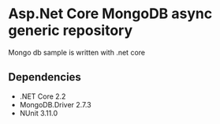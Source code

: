 # Asp.Net Core MongoDB async generic repository

Mongo db sample is written with .net core


Dependencies
------------
* .NET Core 2.2
* MongoDB.Driver 2.7.3
* NUnit 3.11.0

